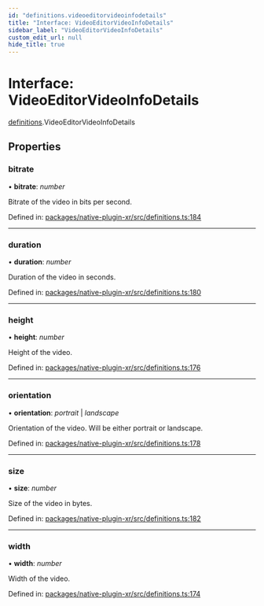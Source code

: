 ```yaml
---
id: "definitions.videoeditorvideoinfodetails"
title: "Interface: VideoEditorVideoInfoDetails"
sidebar_label: "VideoEditorVideoInfoDetails"
custom_edit_url: null
hide_title: true
---
```


# Interface: VideoEditorVideoInfoDetails

[definitions](../modules/definitions.md).VideoEditorVideoInfoDetails

## Properties

### bitrate

• **bitrate**: *number*

Bitrate of the video in bits per second.

Defined in: [packages/native-plugin-xr/src/definitions.ts:184](https://github.com/xr3ngine/xr3ngine/blob/716a06460/packages/native-plugin-xr/src/definitions.ts#L184)

___

### duration

• **duration**: *number*

Duration of the video in seconds.

Defined in: [packages/native-plugin-xr/src/definitions.ts:180](https://github.com/xr3ngine/xr3ngine/blob/716a06460/packages/native-plugin-xr/src/definitions.ts#L180)

___

### height

• **height**: *number*

Height of the video.

Defined in: [packages/native-plugin-xr/src/definitions.ts:176](https://github.com/xr3ngine/xr3ngine/blob/716a06460/packages/native-plugin-xr/src/definitions.ts#L176)

___

### orientation

• **orientation**: *portrait* \| *landscape*

Orientation of the video. Will be either portrait or landscape.

Defined in: [packages/native-plugin-xr/src/definitions.ts:178](https://github.com/xr3ngine/xr3ngine/blob/716a06460/packages/native-plugin-xr/src/definitions.ts#L178)

___

### size

• **size**: *number*

Size of the video in bytes.

Defined in: [packages/native-plugin-xr/src/definitions.ts:182](https://github.com/xr3ngine/xr3ngine/blob/716a06460/packages/native-plugin-xr/src/definitions.ts#L182)

___

### width

• **width**: *number*

Width of the video.

Defined in: [packages/native-plugin-xr/src/definitions.ts:174](https://github.com/xr3ngine/xr3ngine/blob/716a06460/packages/native-plugin-xr/src/definitions.ts#L174)
